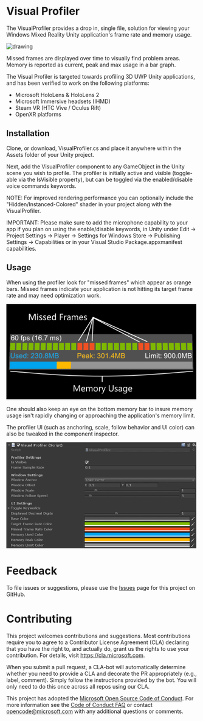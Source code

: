 # Visual Profiler

The VisualProfiler provides a drop in, single file, solution for viewing your Windows Mixed Reality Unity application's frame rate and memory usage.

<img src="External/Images/ProfilerScreenshot.png" alt="drawing" width="500px">

Missed frames are displayed over time to visually find problem areas. Memory is reported as current, peak and max usage in a bar graph.

The Visual Profiler is targeted towards profiling 3D UWP Unity applications, and has been verified to work on the following platforms:

- Microsoft HoloLens & HoloLens 2
- Microsoft Immersive headsets (IHMD)
- Steam VR (HTC Vive / Oculus Rift)
- OpenXR platforms 

## Installation
Clone, or download, VisualProfiler.cs and place it anywhere within the Assets folder of your Unity project. 

Next, add the VisualProfiler component to any GameObject in the Unity scene you wish to profile. The profiler is initially active and visible (toggle-able via the IsVisible property), but can be toggled via the enabled/disable voice commands keywords.

NOTE: For improved rendering performance you can optionally include the "Hidden/Instanced-Colored" shader in your project along with the VisualProfiler.

IMPORTANT: Please make sure to add the microphone capability to your app if you plan on using the enable/disable keywords, in Unity under Edit -> Project Settings -> Player -> Settings for Windows Store -> Publishing Settings -> Capabilities or in your Visual Studio Package.appxmanifest capabilities.

## Usage

When using the profiler look for "missed frames" which appear as orange bars. Missed frames indicate your application is not hitting its target frame rate and may need optimization work.

<img src="External/Images/ProfilerGuide.png" alt="drawing" width="500px">

One should also keep an eye on the bottom memory bar to insure memory usage isn't rapidly changing or approaching the application's memory limit.

The profiler UI (such as anchoring, scale, follow behavior and UI color) can also be tweaked in the component inspector.

<img src="External/Images/ProfilerInspector.png" alt="drawing" width="500px">

# Feedback
To file issues or suggestions, please use the [Issues](https://github.com/Microsoft/VisualProfiler/issues) page for this project on GitHub.

# Contributing

This project welcomes contributions and suggestions.  Most contributions require you to agree to a
Contributor License Agreement (CLA) declaring that you have the right to, and actually do, grant us
the rights to use your contribution. For details, visit https://cla.microsoft.com.

When you submit a pull request, a CLA-bot will automatically determine whether you need to provide
a CLA and decorate the PR appropriately (e.g., label, comment). Simply follow the instructions
provided by the bot. You will only need to do this once across all repos using our CLA.

This project has adopted the [Microsoft Open Source Code of Conduct](https://opensource.microsoft.com/codeofconduct/).
For more information see the [Code of Conduct FAQ](https://opensource.microsoft.com/codeofconduct/faq/) or
contact [opencode@microsoft.com](mailto:opencode@microsoft.com) with any additional questions or comments.
